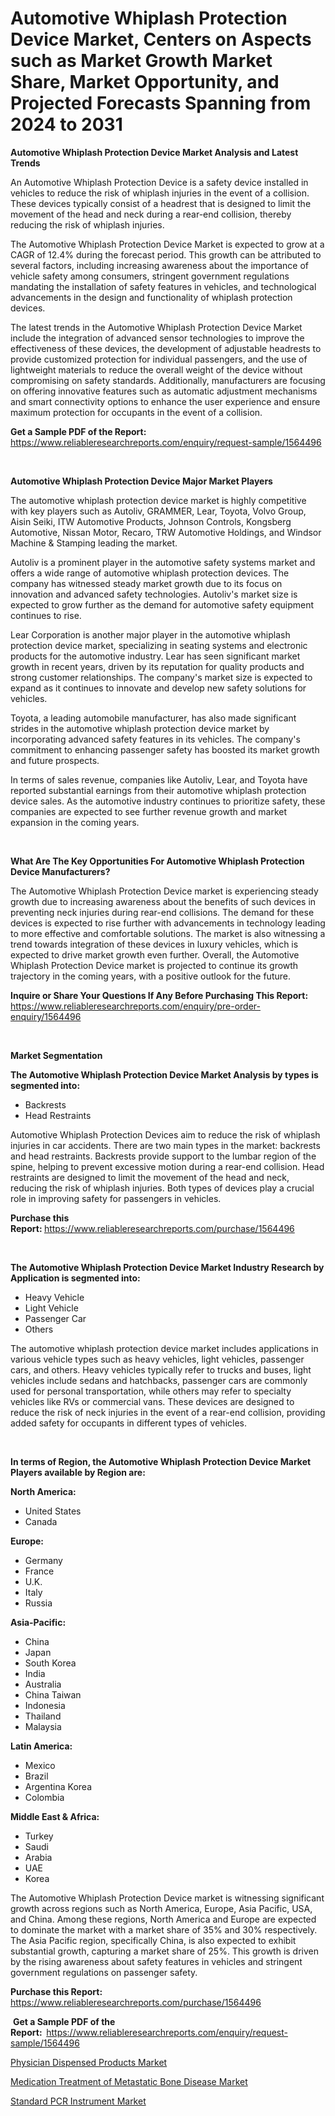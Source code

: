 <p><h1>Automotive Whiplash Protection Device Market, Centers on Aspects such as Market Growth Market Share, Market Opportunity, and Projected Forecasts Spanning from 2024 to 2031</h1></p><p><strong>Automotive Whiplash Protection Device Market Analysis and Latest Trends</strong></p>
<p><p>An Automotive Whiplash Protection Device is a safety device installed in vehicles to reduce the risk of whiplash injuries in the event of a collision. These devices typically consist of a headrest that is designed to limit the movement of the head and neck during a rear-end collision, thereby reducing the risk of whiplash injuries.</p><p>The Automotive Whiplash Protection Device Market is expected to grow at a CAGR of 12.4% during the forecast period. This growth can be attributed to several factors, including increasing awareness about the importance of vehicle safety among consumers, stringent government regulations mandating the installation of safety features in vehicles, and technological advancements in the design and functionality of whiplash protection devices.</p><p>The latest trends in the Automotive Whiplash Protection Device Market include the integration of advanced sensor technologies to improve the effectiveness of these devices, the development of adjustable headrests to provide customized protection for individual passengers, and the use of lightweight materials to reduce the overall weight of the device without compromising on safety standards. Additionally, manufacturers are focusing on offering innovative features such as automatic adjustment mechanisms and smart connectivity options to enhance the user experience and ensure maximum protection for occupants in the event of a collision.</p></p>
<p><strong>Get a Sample PDF of the Report:&nbsp;</strong> <a href="https://www.reliableresearchreports.com/enquiry/request-sample/1564496">https://www.reliableresearchreports.com/enquiry/request-sample/1564496</a></p>
<p>&nbsp;</p>
<p><strong>Automotive Whiplash Protection Device Major Market Players</strong></p>
<p><p>The automotive whiplash protection device market is highly competitive with key players such as Autoliv, GRAMMER, Lear, Toyota, Volvo Group, Aisin Seiki, ITW Automotive Products, Johnson Controls, Kongsberg Automotive, Nissan Motor, Recaro, TRW Automotive Holdings, and Windsor Machine & Stamping leading the market.</p><p>Autoliv is a prominent player in the automotive safety systems market and offers a wide range of automotive whiplash protection devices. The company has witnessed steady market growth due to its focus on innovation and advanced safety technologies. Autoliv's market size is expected to grow further as the demand for automotive safety equipment continues to rise.</p><p>Lear Corporation is another major player in the automotive whiplash protection device market, specializing in seating systems and electronic products for the automotive industry. Lear has seen significant market growth in recent years, driven by its reputation for quality products and strong customer relationships. The company's market size is expected to expand as it continues to innovate and develop new safety solutions for vehicles.</p><p>Toyota, a leading automobile manufacturer, has also made significant strides in the automotive whiplash protection device market by incorporating advanced safety features in its vehicles. The company's commitment to enhancing passenger safety has boosted its market growth and future prospects.</p><p>In terms of sales revenue, companies like Autoliv, Lear, and Toyota have reported substantial earnings from their automotive whiplash protection device sales. As the automotive industry continues to prioritize safety, these companies are expected to see further revenue growth and market expansion in the coming years.</p></p>
<p>&nbsp;</p>
<p><strong>What Are The Key Opportunities For Automotive Whiplash Protection Device Manufacturers?</strong></p>
<p><p>The Automotive Whiplash Protection Device market is experiencing steady growth due to increasing awareness about the benefits of such devices in preventing neck injuries during rear-end collisions. The demand for these devices is expected to rise further with advancements in technology leading to more effective and comfortable solutions. The market is also witnessing a trend towards integration of these devices in luxury vehicles, which is expected to drive market growth even further. Overall, the Automotive Whiplash Protection Device market is projected to continue its growth trajectory in the coming years, with a positive outlook for the future.</p></p>
<p><strong>Inquire or Share Your Questions If Any Before Purchasing This Report:</strong> <a href="https://www.reliableresearchreports.com/enquiry/pre-order-enquiry/1564496">https://www.reliableresearchreports.com/enquiry/pre-order-enquiry/1564496</a></p>
<p>&nbsp;</p>
<p><strong>Market Segmentation</strong></p>
<p><strong>The Automotive Whiplash Protection Device Market Analysis by types is segmented into:</strong></p>
<p><ul><li>Backrests</li><li>Head Restraints</li></ul></p>
<p><p>Automotive Whiplash Protection Devices aim to reduce the risk of whiplash injuries in car accidents. There are two main types in the market: backrests and head restraints. Backrests provide support to the lumbar region of the spine, helping to prevent excessive motion during a rear-end collision. Head restraints are designed to limit the movement of the head and neck, reducing the risk of whiplash injuries. Both types of devices play a crucial role in improving safety for passengers in vehicles.</p></p>
<p><strong>Purchase this Report:&nbsp;</strong><a href="https://www.reliableresearchreports.com/purchase/1564496">https://www.reliableresearchreports.com/purchase/1564496</a></p>
<p>&nbsp;</p>
<p><strong>The Automotive Whiplash Protection Device Market Industry Research by Application is segmented into:</strong></p>
<p><ul><li>Heavy Vehicle</li><li>Light Vehicle</li><li>Passenger Car</li><li>Others</li></ul></p>
<p><p>The automotive whiplash protection device market includes applications in various vehicle types such as heavy vehicles, light vehicles, passenger cars, and others. Heavy vehicles typically refer to trucks and buses, light vehicles include sedans and hatchbacks, passenger cars are commonly used for personal transportation, while others may refer to specialty vehicles like RVs or commercial vans. These devices are designed to reduce the risk of neck injuries in the event of a rear-end collision, providing added safety for occupants in different types of vehicles.</p></p>
<p>&nbsp;</p>
<p><strong>In terms of Region, the Automotive Whiplash Protection Device Market Players available by Region are:</strong></p>
<p>
    <p> <strong> North America: </strong>
        <ul>
            <li>United States</li>
            <li>Canada</li>
        </ul>
        </p> 
    <p> <strong> Europe: </strong>
        <ul>
            <li>Germany</li>
            <li>France</li>
            <li>U.K.</li>
            <li>Italy</li>
            <li>Russia</li>
        </ul>
        </p> 
    <p> <strong> Asia-Pacific: </strong>
        <ul>
            <li>China</li>
            <li>Japan</li>
            <li>South Korea</li>
            <li>India</li>
            <li>Australia</li>
            <li>China Taiwan</li>
            <li>Indonesia</li>
            <li>Thailand</li>
            <li>Malaysia</li>
        </ul>
        </p> 
    <p> <strong> Latin America: </strong>
        <ul>
            <li>Mexico</li>
            <li>Brazil</li>
            <li>Argentina Korea</li>
            <li>Colombia</li>
        </ul>
        </p> 
    <p> <strong> Middle East & Africa: </strong>
        <ul>
            <li>Turkey</li>
            <li>Saudi</li>
            <li>Arabia</li>
            <li>UAE</li>
            <li>Korea</li>
        </ul>
    </p>
    </p>
<p><p>The Automotive Whiplash Protection Device market is witnessing significant growth across regions such as North America, Europe, Asia Pacific, USA, and China. Among these regions, North America and Europe are expected to dominate the market with a market share of 35% and 30% respectively. The Asia Pacific region, specifically China, is also expected to exhibit substantial growth, capturing a market share of 25%. This growth is driven by the rising awareness about safety features in vehicles and stringent government regulations on passenger safety.</p></p>
<p><strong>Purchase this Report: </strong><a href="https://www.reliableresearchreports.com/purchase/1564496">https://www.reliableresearchreports.com/purchase/1564496</a></p>
<p>&nbsp;<strong>Get a Sample PDF of the Report:&nbsp;&nbsp;</strong><a href="https://www.reliableresearchreports.com/enquiry/request-sample/1564496">https://www.reliableresearchreports.com/enquiry/request-sample/1564496</a></p>
<p><strong></strong></p>
<p><p><a href="https://view.publitas.com/reportprime-1/physician-dispensed-products-market-size-growth-and-forecast-from-2023-2030/">Physician Dispensed Products Market</a></p><p><a href="https://view.publitas.com/reportprime-1/medication-treatment-of-metastatic-bone-disease-market-research-report-provides-thorough-industry-overview-which-offers-an-in-depth-analysis-of-product-trends-and-new-market-divisions/">Medication Treatment of Metastatic Bone Disease Market</a></p><p><a href="https://view.publitas.com/reportprime-1/standard-pcr-instrument-market-size-market-share-and-global-market-analysis-report-2023-2030/">Standard PCR Instrument Market</a></p></p>